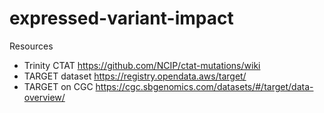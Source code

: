 # expressed-variant-impact

Resources
- Trinity CTAT https://github.com/NCIP/ctat-mutations/wiki 
- TARGET dataset https://registry.opendata.aws/target/ 
- TARGET on CGC https://cgc.sbgenomics.com/datasets/#/target/data-overview/ 
